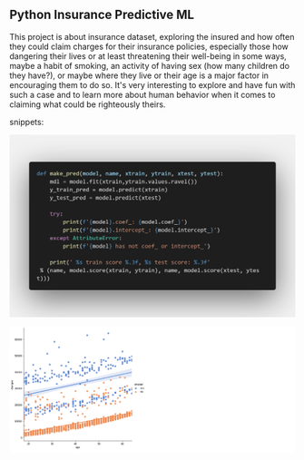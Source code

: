 ## Python Insurance Predictive ML


This project is about insurance dataset, exploring the insured and how often they could claim charges for their insurance policies, especially those how dangering their lives or at least threatening their well-being in some ways, maybe a habit of smoking, an activity of having sex (how many children do they have?), or maybe where they live or their age is a major factor in encouraging them to do so. 
It's very interesting to explore and have fun with such a case and to learn more about human behavior when it comes to claiming what could be righteously theirs.

snippets:

![](code.png)

![](insurance.png)
